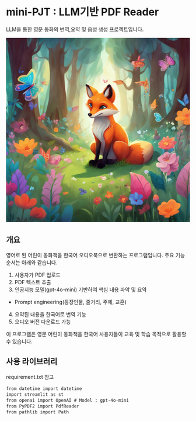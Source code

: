 mini-PJT : LLM기반 PDF Reader
===

LLM을 통한 영문 동화의 번역,요약 및 음성 생성 프로젝트입니다.

![alt text](image.png)

개요
---
영어로 된 어린이 동화책을 한국어 오디오북으로 변환하는 프로그램입니다.
주요 기능 순서는 아래와 같습니다. 

1. 사용자가 PDF 업로드 
2. PDF 텍스트 추출
3. 인공지능 모델(gpt-4o-mini) 기반하여 핵심 내용 파악 및 요약
- Prompt engineering(등장인물, 줄거리, 주제, 교훈)
4. 요약된 내용을 한국어로 번역 기능
5. 오디오 버전 다운로드 가능

이 프로그램은 영문 어린이 동화책을 한국어 사용자들이 교육 및 학습 목적으로 활용할 수 있습니다. 

사용 라이브러리
---
requirement.txt 참고

```
from datetime import datetime
import streamlit as st
from openai import OpenAI # Model : gpt-4o-mini
from PyPDF2 import PdfReader
from pathlib import Path
```

